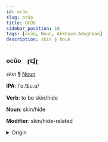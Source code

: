 ```yaml
---
id: ocûo
slug: ocûo
title: OCÛO
sidebar_position: 10
tags: [ocûo, Noun, Abkhazo-Adyghean]
description: skin § Noun
---
```


### ocûo&emsp;<span kind="abugida">ɽꞇʄɽ</span>

*skin* **§** [Noun](../../tags/Noun)

**IPA**: /ˈɑ.t͡ɕu.ɑ/

**Verb**: to be skin/hide

**Noun**: skin/hide

**Modifier**: skin/hide-related

<details>
    <summary>Origin</summary>
    Abkhazian а-цәа a-cʷa [atɕʰʷa]<br/>
    <em>Abkhazo-Adyghean Language Family</em>
</details>